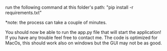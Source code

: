 

run the following command at this folder's path: "pip install -r requirements.txt"

*note: the process can take a couple of minutes. 



You should now be able to run the app.py file that will start the application! If you have any trouble feel free to contact me. The code is optimized for MacOs, this should work also on windows but the GUI may not be as good. 







